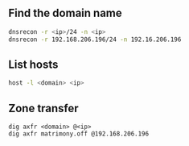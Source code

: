 ## Find the domain name
```bash
dnsrecon -r <ip>/24 -n <ip>
dnsrecon -r 192.168.206.196/24 -n 192.16.206.196
```

## List hosts
```bash
host -l <domain> <ip>
```

## Zone transfer
```
dig axfr <domain> @<ip>
dig axfr matrimony.off @192.168.206.196
```